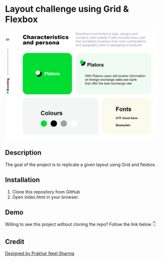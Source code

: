 # Layout challenge using Grid & Flexbox
<p align="center">
  <img width="500" src="./images/screenshot.png"/>
</p>

## Description
The goal of the project is to replicate a given layout using Grid and flexbox.

## Installation
1. Clone this repository from GitHub
2. Open index.html in your browser.

## Demo
Willing to see this project without cloning the repo? Follow the link below :point_down: 


## Credit
[Designed by Prakhar Neel Sharma](https://dribbble.com/shots/14265057-Platora-branding-material-on-BEHANCE)
